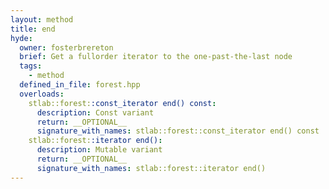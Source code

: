 ```yaml
---
layout: method
title: end
hyde:
  owner: fosterbrereton
  brief: Get a fullorder iterator to the one-past-the-last node
  tags:
    - method
  defined_in_file: forest.hpp
  overloads:
    stlab::forest::const_iterator end() const:
      description: Const variant
      return: __OPTIONAL__
      signature_with_names: stlab::forest::const_iterator end() const
    stlab::forest::iterator end():
      description: Mutable variant
      return: __OPTIONAL__
      signature_with_names: stlab::forest::iterator end()
---
```

